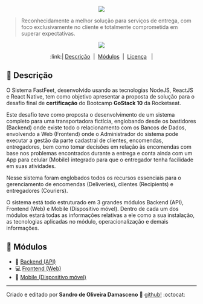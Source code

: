 <p align="center">
  <img src="https://i.imgur.com/b9HrmqJ.png">
</p>

> Reconhecidamente a melhor solução para serviços de entrega, com foco exclusivamente no cliente e totalmente comprometida em superar expectativas.

<p align="center">
  <img src="https://img.shields.io/badge/Version-0.1-blueviolet?style=plastic">
</p>

<p align="center">
:link:|&nbsp;<a href="#page_with_curl-Descrição">Descrição</a> &nbsp;|&nbsp; <a href="#file_folder-Módulos">Módulos</a> &nbsp;|&nbsp; <a href="https://github.com/SDamasceno-Dev/gostack10-fastfeet/blob/master/LICENSE.MD">Licença</a> &nbsp; |
</p>

## :page_with_curl: Descrição

O Sistema FastFeet, desenvolvido usando as tecnologias NodeJS, ReactJS e React Native, tem como objetivo apresentar a proposta de solução para o desafio final de **certificação** do Bootcamp **GoStack 10** da Rocketseat.

Este desafio teve como proposta o desenvolvimento de um sistema completo para uma transportadora fictícia, englobando desde os bastidores (Backend) onde existe todo o relacionamento com os Bancos de Dados, envolvendo a Web (Frontend) onde o Administrador do sistema pode executar a gestão da parte cadastral de clientes, encomendas, entregadores, bem como tomar decisões em relação às encomendas com base nos problemas encontrados durante a entrega e conta ainda com um App para celular (Mobile) integrado para que o entregador tenha facilidade em suas atividades.

Nesse sistema foram englobados todos os recursos essenciais para o gerenciamento de encomendas (Deliveries), clientes (Recipients) e entregadores (Couriers).

O sistema está todo estruturado em 3 grandes módulos Backend (API), Frontend (Web) e Mobile (Dispositivo móvel). Dentro de cada um dos módulos estará todas as informações relativas a ele como a sua instalação, as tecnologias aplicadas no módulo, operacionalização e demais informações.

## :file_folder: Módulos

- :wrench: <a href="https://github.com/SDamasceno-Dev/gostack-fastfeet-back_end">Backend (API)</a>
- :computer: <a href="https://github.com/SDamasceno-Dev/gostasck-fastfeet-frontend">Frontend (Web)</a>
- :iphone: <a href="https://github.com/SDamasceno-Dev/gostack-fastfeet-mobile">Mobile (Dispositivo móvel)</a>

---
Criado e editado por **Sandro de Oliveira Damasceno** :space_invader: [github!](https://github.com/SDamasceno-Dev) :octocat: